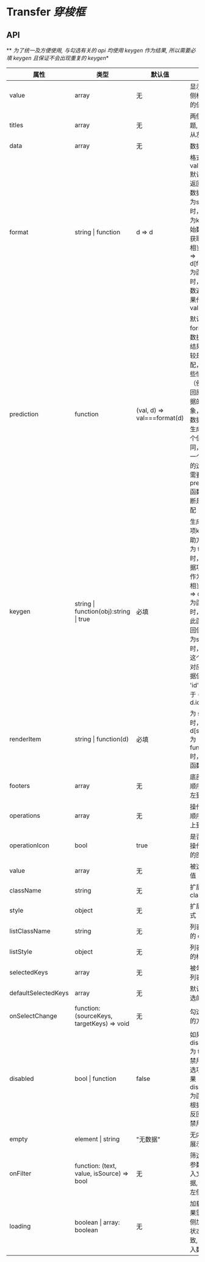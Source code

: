 # Transfer *穿梭框*

<example />

## API

** *为了统一及方便使用, 与勾选有关的 api 均使用 keygen 作为结果, 所以需要必填 keygen 且保证不会出现重复的 keygen**


| 属性 | 类型 | 默认值 | 说明 |
| --- | --- | --- | --- |
| value | array | 无 | 显示在右侧框数据的值集合 |
| titles | array | 无 | 两侧的标题, 顺序是从左到右 |
| data | array | 无 | 数据源 |
| format | string \| function | d => d | 格式化 value<br />默认值，返回原始数据<br />为string时，会作为key从原始数据中获取值，相当于 (d) => d\[format\]<br /> 为函数时，以函数返回结果作为 value |
| prediction | function | (val, d) => val===format(d) | 默认使用 format 函数执行的结果来比较是否匹配，在某些情况下（例如返回原始数据的对象，更新数据时，生成了一个值相同，非同一个对象的选项），需要借助 prediction 函数来判断是否匹配 |
| keygen | string \| function(obj):string \| true | 必填 | 生成每一项key的辅助方法<br />为 true 时，以数据项本身作为key，相当于 (d => d)<br />为函数时，使用此函数返回值<br />为string时，使用这个string对应的数据值。如 'id'，相当于 (d => d.id) |
| renderItem | string \| function(d) | 必填 | 为 string 时，返回 d\[string]<br />为 function 时，返回函数结果 |
| footers | array | 无 | 底部元素, 顺序是从左到右 |
| operations | array | 无 | 操作元素, 顺序是从上到下 |
| operationIcon | bool | true |  是否显示操作按钮的图标 |
| value | array |  无 |  被选中的值 |
| className | string | 无 | 扩展的 class |
| style | object | 无 |  扩展的样式 |
| listClassName | string | 无 | 列表扩展的 class |
| listStyle | object | 无 | 列表扩展的样式 |
| selectedKeys | array | 无 |  被勾选的列表 |
| defaultSelectedKeys | array | 无 |  默认被勾选的列表 |
| onSelectChange | function: (sourceKeys, targetKeys) => void | 无 |   勾选触发的方法 |
| disabled | bool \| function | false | 如果 disabled 为 true，禁用全部选项，如果 disabled 为函数，根据函数反回结果禁用选项 |
| empty | element \| string | "无数据" | 无内容的展示 |
| onFilter | function: (text, value, isSource) => bool | 无 | 筛选函数, 参数为: 输入文本, 数据, 是否为左侧数据 |
| loading| boolean \| array: boolean | 无 | 加载中, 如果需要两侧加载中状态不一致, 需要传入数组 |
